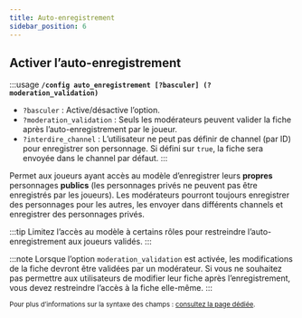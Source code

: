 ```yaml
---
title: Auto-enregistrement
sidebar_position: 6
---
```


## Activer l’auto-enregistrement

:::usage
**`/config auto_enregistrement [?basculer] (?moderation_validation)`**
- `?basculer` : Active/désactive l’option.
- `?moderation_validation` : Seuls les modérateurs peuvent valider la fiche après l’auto-enregistrement par le joueur.
- `?interdire_channel` : L’utilisateur ne peut pas définir de channel (par ID) pour enregistrer son personnage. Si défini sur `true`, la fiche sera envoyée dans le channel par défaut.
:::

Permet aux joueurs ayant accès au modèle d’enregistrer leurs **propres** personnages **publics** (les personnages privés ne peuvent pas être enregistrés par les joueurs).
Les modérateurs pourront toujours enregistrer des personnages pour les autres, les envoyer dans différents channels et enregistrer des personnages privés.

:::tip
Limitez l’accès au modèle à certains rôles pour restreindre l’auto-enregistrement aux joueurs validés.
:::

:::note
Lorsque l’option `moderation_validation` est activée, les modifications de la fiche devront être validées par un modérateur. Si vous ne souhaitez pas permettre aux utilisateurs de modifier leur fiche après l’enregistrement, vous devez restreindre l’accès à la fiche elle-même.
:::

<small>Pour plus d’informations sur la syntaxe des champs : [consultez la page dédiée](../introduction/format.mdx).</small>
